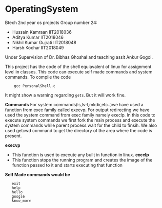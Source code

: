 # OperatingSystem
Btech 2nd year os projects
Group number 24:
-	Hussain Kamraan		IIT2018036
-	Aditya Kumar		IIT2018046
-	Nikhil Kumar Gujrati 	IIT2018048
-	Harsh Kochar		IIT2018049

Under Supervision of Dr. Bibhas Ghoshal and teaching assit Ankur Gogoi.

This project has the code of the shell equiavalent of linux for assignment level in classes.
This code can execute self made commands and system commands.
To compile the code
```
	gcc PersonalShell.c
```
It might show a warning regarding `gets`. But it will work fine.


__Commands__
For system commands(ls,ls-l,mkdir,etc..)we have used a function from exec family called execvp.
For output redirecting we have used the system command from exec family namely execlp.
In this code to execute system commands we first fork the main process and execute the system commands while parent process wait for the child to finsih.
We also used getcwd command to get the directory of the area where the code is present.

__execvp__
-   This function is used to execute any built in function in linux.
__execlp__
-   This function stops the running program and creates the image of the function passed to it and starts executing that function

__Self Made commands would be__
```
   exit
   help
   hello
   google
   know_more
```
